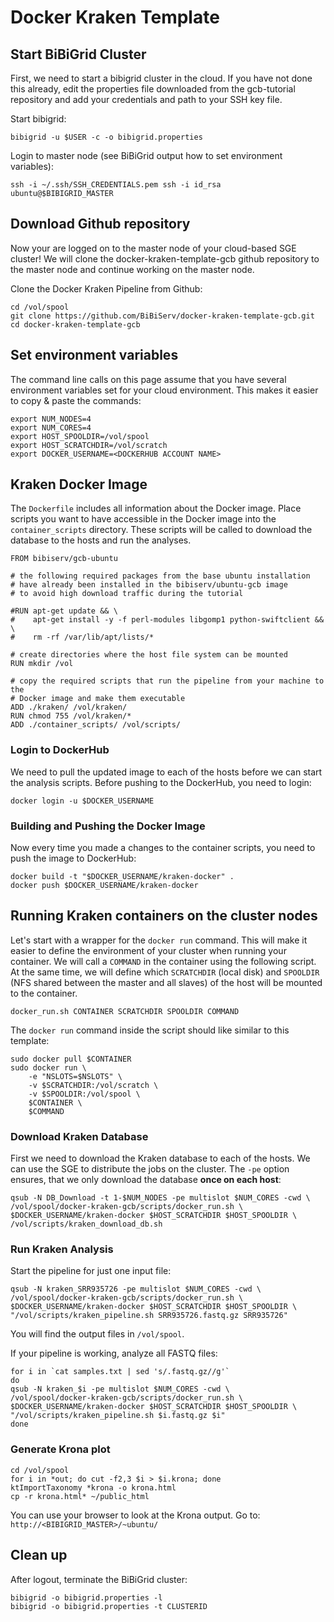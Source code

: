 # Docker Kraken Template

## Start BiBiGrid Cluster
First, we need to start a bibigrid cluster in the cloud. If you have
not done this already, edit the properties file downloaded from the
gcb-tutorial repository and add your credentials and path to your SSH
key file. 

Start bibigrid:

    bibigrid -u $USER -c -o bibigrid.properties

Login to master node (see BiBiGrid output how to set environment variables):

    ssh -i ~/.ssh/SSH_CREDENTIALS.pem ssh -i id_rsa ubuntu@$BIBIGRID_MASTER

## Download Github repository
Now your are logged on to the master node of your cloud-based SGE
cluster! We will clone the docker-kraken-template-gcb github repository to
the master node and continue working on the master node.

Clone the Docker Kraken Pipeline from Github:

    cd /vol/spool
    git clone https://github.com/BiBiServ/docker-kraken-template-gcb.git
    cd docker-kraken-template-gcb

## Set environment variables
The command line calls on this page assume that you have several
environment variables set for your cloud environment. This makes it
easier to copy & paste the commands:

    export NUM_NODES=4
    export NUM_CORES=4
    export HOST_SPOOLDIR=/vol/spool
    export HOST_SCRATCHDIR=/vol/scratch
    export DOCKER_USERNAME=<DOCKERHUB ACCOUNT NAME>

## Kraken Docker Image

The `Dockerfile` includes all information about the Docker image.
Place scripts you want to have accessible in the Docker image
into the `container_scripts` directory. These scripts will be
called to download the database to the hosts and run the analyses.

```
FROM bibiserv/gcb-ubuntu

# the following required packages from the base ubuntu installation
# have already been installed in the bibiserv/ubuntu-gcb image
# to avoid high download traffic during the tutorial

#RUN apt-get update && \
#    apt-get install -y -f perl-modules libgomp1 python-swiftclient && \
#    rm -rf /var/lib/apt/lists/*

# create directories where the host file system can be mounted
RUN mkdir /vol

# copy the required scripts that run the pipeline from your machine to the
# Docker image and make them executable
ADD ./kraken/ /vol/kraken/
RUN chmod 755 /vol/kraken/*
ADD ./container_scripts/ /vol/scripts/
```

### Login to DockerHub

We need to pull the updated image to each of the hosts
before we can start the analysis scripts. Before pushing 
to the DockerHub, you need to login:

    docker login -u $DOCKER_USERNAME
    
### Building and Pushing the Docker Image 

Now every time you made a changes to the container scripts,
you need to push the image to DockerHub:

    docker build -t "$DOCKER_USERNAME/kraken-docker" .
    docker push $DOCKER_USERNAME/kraken-docker

## Running Kraken containers on the cluster nodes

Let's start with a wrapper for the `docker run` command. 
This will make it easier to define the environment
of your cluster when running your container. We will call a 
`COMMAND` in the container using the following script. 
At the same time, we will define which `SCRATCHDIR` (local disk) 
and `SPOOLDIR` (NFS shared between the master and all slaves) 
of the host will be mounted to the container. 

    docker_run.sh CONTAINER SCRATCHDIR SPOOLDIR COMMAND

The `docker run` command inside the script should like
similar to this template:

    sudo docker pull $CONTAINER
    sudo docker run \
        -e "NSLOTS=$NSLOTS" \
        -v $SCRATCHDIR:/vol/scratch \
        -v $SPOOLDIR:/vol/spool \
        $CONTAINER \
        $COMMAND

### Download Kraken Database

First we need to download the Kraken database to each of
the hosts. We can use the SGE to distribute the jobs on the
cluster. The `-pe` option ensures, that we only download the 
database **once on each host**:

    qsub -N DB_Download -t 1-$NUM_NODES -pe multislot $NUM_CORES -cwd \
    /vol/spool/docker-kraken-gcb/scripts/docker_run.sh \
    $DOCKER_USERNAME/kraken-docker $HOST_SCRATCHDIR $HOST_SPOOLDIR \
    /vol/scripts/kraken_download_db.sh

### Run Kraken Analysis

Start the pipeline for just one input file:

    qsub -N kraken_SRR935726 -pe multislot $NUM_CORES -cwd \
    /vol/spool/docker-kraken-gcb/scripts/docker_run.sh \
    $DOCKER_USERNAME/kraken-docker $HOST_SCRATCHDIR $HOST_SPOOLDIR \
    "/vol/scripts/kraken_pipeline.sh SRR935726.fastq.gz SRR935726"

You will find the output files in `/vol/spool`.

If your pipeline is working, analyze all FASTQ files:

    for i in `cat samples.txt | sed 's/.fastq.gz//g'`
    do 
    qsub -N kraken_$i -pe multislot $NUM_CORES -cwd \
    /vol/spool/docker-kraken-gcb/scripts/docker_run.sh \
    $DOCKER_USERNAME/kraken-docker $HOST_SCRATCHDIR $HOST_SPOOLDIR \
    "/vol/scripts/kraken_pipeline.sh $i.fastq.gz $i"
    done
    
### Generate Krona plot

    cd /vol/spool
    for i in *out; do cut -f2,3 $i > $i.krona; done
    ktImportTaxonomy *krona -o krona.html
    cp -r krona.html* ~/public_html
    
You can use your browser to look at the Krona output.
Go to: `http://<BIBIGRID_MASTER>/~ubuntu/`

## Clean up

After logout, terminate the BiBiGrid cluster:

    bibigrid -o bibigrid.properties -l
    bibigrid -o bibigrid.properties -t CLUSTERID
    

